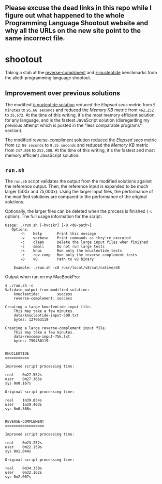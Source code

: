 ## Please excuse the dead links in this repo while I figure out what happened to the whole Programming Language Shootout website and why all the URLs on the new site point to the same incorrect file.

# shootout

Taking a stab at the [reverse-compliment](http://benchmarksgame.alioth.debian.org/u32/performance.php?test=revcomp) and [k-nucleotide](http://benchmarksgame.alioth.debian.org/u32/performance.php?test=knucleotide) benchmarks from the alioth programming language shootout.

## Improvement over previous solutions

The modified [k-nucleotide solution](http://benchmarksgame.alioth.debian.org/u32/program.php?test=knucleotide&lang=v8&id=5) reduced the _Elapsed secs_ metric from `5 minutes` to `95.68 seconds` and reduced the _Memory KB_ metric from `462,252` to `36,672`. At the time of this writing, it's the most memory efficient solution, for any language, and is the fastest JavaScript solution (disregarding my previous attempt which is posted in the "less comparable programs" section).

The modified [reverse-compliment solution](http://benchmarksgame.alioth.debian.org/u32/program.php?test=revcomp&lang=v8&id=4) reduced the _Elapsed secs_ metric from `12.80 seconds` to `9.35 seconds` and reduced the _Memory KB_ metric from `347,808` to `252,288`. At the time of this writing, it's the fastest and most memory efficient JavaScript solution.

## `run.sh`

The `run.sh` script validates the output from the modified solutions against the reference output. Then, the reference input is expanded to be much larger (500x and 75,000x). Using the larger input files, the performance of the modified solutions are compared to the performance of the original solutions. 

Optionally, the larger files can be deleted when the process is finished (`-c` option). The full usage information for the script:

    Usage: ./run.sh [-hvcskr] [-8 <d8-path>]
       Options:
           -h    help       Print this message
           -v    verbose    Print commands as they're executed
           -c    clean      Delete the large input files when finished
           -s    small      Do not run large tests
           -k    knuc       Run only the knucleotide tests
           -r    rev-comp   Run only the reverse-complement tests
           -8    v8         Path to v8 binary

        Example: ./run.sh -c8 /usr/local/v8/out/native/d8

Output when run on my MacBookPro:

    $ ./run.sh -c
    Validate output from modified solution:
        knucleotide:        success
        reverse-complement: success

    Creating a large knucleotide input file. 
        This may take a few minutes.
        data/knucleotide-input-500.txt
        bytes: 127063119

    Creating a large reverse-complement input file. 
        This may take a few minutes.
        data/revcomp-input-75k.txt
        bytes: 759450119


    KNUCLEOTIDE
    ===========

    Improved script processing time:

    real    0m27.552s
    user    0m27.365s
    sys 0m0.167s

    Original script processing time:

    real    1m39.854s
    user    1m39.403s
    sys 0m0.360s


    REVERSE-COMPLEMENT
    ==================

    Improved script processing time:

    real    0m23.252s
    user    0m22.159s
    sys 0m1.044s

    Original script processing time:

    real    0m34.330s
    user    0m32.162s
    sys 0m2.007s

